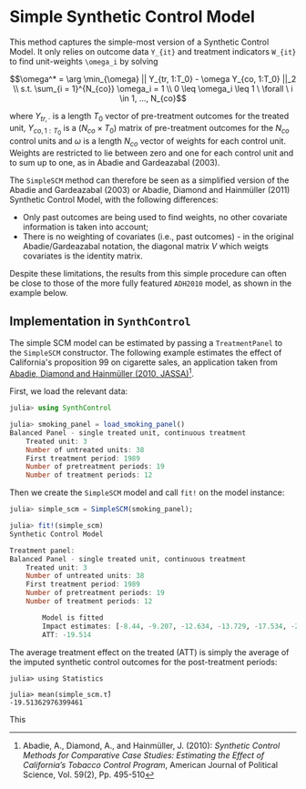 # Simple Synthetic Control Model

This method captures the simple-most version of a Synthetic Control Model. It only relies on
outcome data ``Y_{it}`` and treatment indicators ``W_{it}`` to find unit-weights ``\omega_i`` by solving

$$\omega^* = \arg \min_{\omega} || Y_{tr, 1:T_0} - \omega Y_{co, 1:T_0} ||_2 \\
s.t. \sum_{i = 1}^{N_{co}} \omega_i = 1 \\
0 \leq \omega_i \leq 1 \ \forall \ i \in 1, ..., N_{co}$$

where $Y_{tr, \cdot}$ is a length $T_0$ vector of pre-treatment outcomes for the treated unit,
$Y_{co, 1:T_0}$ is a $(N_{co} \times T_0)$ matrix of pre-treatment outcomes for the $N_{co}$ control
units and $\omega$ is a length $N_{co}$ vector of weights for each control unit. Weights are
restricted to lie between zero and one for each control unit and to sum up to one, as in Abadie and
Gardeazabal (2003). 

The `SimpleSCM` method can therefore be seen as a simplified version of the Abadie and Gardeazabal
(2003) or Abadie, Diamond and Hainmüller (2011) Synthetic Control Model, with the following
differences:

* Only past outcomes are being used to find weights, no other covariate information is taken into
  account;
* There is no weighting of covariates (i.e., past outcomes) - in the original Abadie/Gardeazabal
  notation, the diagonal matrix $V$ which weigts covariates is the identity matrix. 

Despite these limitations, the results from this simple procedure can often be close to those of the
more fully featured `ADH2010` model, as shown in the example below. 

## Implementation in `SynthControl`

The simple SCM model can be estimated by passing a `TreatmentPanel` to the `SimpleSCM` constructor.
The following example estimates the effect of California's proposition 99 on cigarette sales, an
application taken from [Abadie, Diamond and Hainmüller (2010,
JASSA)](https://www.tandfonline.com/doi/abs/10.1198/jasa.2009.ap08746)[^1].

First, we load the relevant data:

```julia
julia> using SynthControl

julia> smoking_panel = load_smoking_panel()
Balanced Panel - single treated unit, continuous treatment
    Treated unit: 3
    Number of untreated units: 38
    First treatment period: 1989
    Number of pretreatment periods: 19
    Number of treatment periods: 12
```

Then we create the `SimpleSCM` model and call `fit!` on the model instance:

```julia
julia> simple_scm = SimpleSCM(smoking_panel);

julia> fit!(simple_scm)
Synthetic Control Model

Treatment panel:
Balanced Panel - single treated unit, continuous treatment
    Treated unit: 3
    Number of untreated units: 38
    First treatment period: 1989
    Number of pretreatment periods: 19
    Number of treatment periods: 12

        Model is fitted
        Impact estimates: [-8.44, -9.207, -12.634, -13.729, -17.534, -22.049, -22.858, -23.997, -26.261, -23.338, -27.52, -26.597]
        ATT: -19.514
```

The average treatment effect on the treated (ATT) is simply the average of the imputed synthetic
control outcomes for the post-treatment periods:

```
julia> using Statistics

julia> mean(simple_scm.τ̂)
-19.51362976399461
```

This 

[^1]: Abadie, A., Diamond, A., and Hainmüller, J. (2010): *Synthetic Control Methods for Comparative
    Case Studies: Estimating the Effect of California’s Tobacco Control Program*, American Journal
    of Political Science, Vol. 59(2), Pp. 495-510